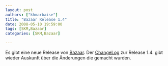 ```yaml
---
layout: post
authors: ["khmarbaise"]
title: "Bazaar Release 1.4"
date: 2008-05-10 19:59:00
tags: [SKM,Bazaar]
categories: [SKM,Bazaar]

---
```

Es gibt eine neue Release von [Bazaar](http://www.bazaar-vcs.org "Bazaar"). 
Der [ChangeLog](https://launchpad.net/bzr/1.4/1.4 "ChangeLog") zur Release 1.4. gibt wieder Auskunft über die Änderungen die gemacht wurden.
